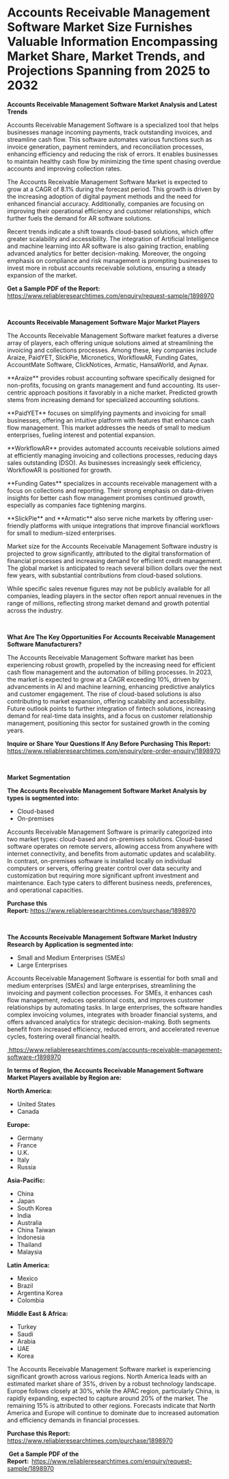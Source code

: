 <p><h1>Accounts Receivable Management Software Market Size Furnishes Valuable Information Encompassing Market Share, Market Trends, and Projections Spanning from 2025 to 2032</h1></p><p><strong>Accounts Receivable Management Software Market Analysis and Latest Trends</strong></p>
<p><p>Accounts Receivable Management Software is a specialized tool that helps businesses manage incoming payments, track outstanding invoices, and streamline cash flow. This software automates various functions such as invoice generation, payment reminders, and reconciliation processes, enhancing efficiency and reducing the risk of errors. It enables businesses to maintain healthy cash flow by minimizing the time spent chasing overdue accounts and improving collection rates.</p><p>The Accounts Receivable Management Software Market is expected to grow at a CAGR of 8.1% during the forecast period. This growth is driven by the increasing adoption of digital payment methods and the need for enhanced financial accuracy. Additionally, companies are focusing on improving their operational efficiency and customer relationships, which further fuels the demand for AR software solutions. </p><p>Recent trends indicate a shift towards cloud-based solutions, which offer greater scalability and accessibility. The integration of Artificial Intelligence and machine learning into AR software is also gaining traction, enabling advanced analytics for better decision-making. Moreover, the ongoing emphasis on compliance and risk management is prompting businesses to invest more in robust accounts receivable solutions, ensuring a steady expansion of the market.</p></p>
<p><strong>Get a Sample PDF of the Report:&nbsp;</strong> <a href="https://www.reliableresearchtimes.com/enquiry/request-sample/1898970?utm_campaign=3381&utm_medium=2&utm_source=Github&utm_content=ia&utm_term=19042025&utm_id=accounts-receivable-management-software">https://www.reliableresearchtimes.com/enquiry/request-sample/1898970</a></p>
<p>&nbsp;</p>
<p><strong>Accounts Receivable Management Software Major Market Players</strong></p>
<p><p>The Accounts Receivable Management Software market features a diverse array of players, each offering unique solutions aimed at streamlining the invoicing and collections processes. Among these, key companies include Araize, PaidYET, SlickPie, Micronetics, WorkflowAR, Funding Gates, AccountMate Software, ClickNotices, Armatic, HansaWorld, and Aynax.</p><p>**Araize** provides robust accounting software specifically designed for non-profits, focusing on grants management and fund accounting. Its user-centric approach positions it favorably in a niche market. Predicted growth stems from increasing demand for specialized accounting solutions.</p><p>**PaidYET** focuses on simplifying payments and invoicing for small businesses, offering an intuitive platform with features that enhance cash flow management. This market addresses the needs of small to medium enterprises, fueling interest and potential expansion.</p><p>**WorkflowAR** provides automated accounts receivable solutions aimed at efficiently managing invoicing and collections processes, reducing days sales outstanding (DSO). As businesses increasingly seek efficiency, WorkflowAR is positioned for growth.</p><p>**Funding Gates** specializes in accounts receivable management with a focus on collections and reporting. Their strong emphasis on data-driven insights for better cash flow management promises continued growth, especially as companies face tightening margins.</p><p>**SlickPie** and **Armatic** also serve niche markets by offering user-friendly platforms with unique integrations that improve financial workflows for small to medium-sized enterprises.</p><p>Market size for the Accounts Receivable Management Software industry is projected to grow significantly, attributed to the digital transformation of financial processes and increasing demand for efficient credit management. The global market is anticipated to reach several billion dollars over the next few years, with substantial contributions from cloud-based solutions.</p><p>While specific sales revenue figures may not be publicly available for all companies, leading players in the sector often report annual revenues in the range of millions, reflecting strong market demand and growth potential across the industry.</p></p>
<p>&nbsp;</p>
<p><strong>What Are The Key Opportunities For Accounts Receivable Management Software Manufacturers?</strong></p>
<p><p>The Accounts Receivable Management Software market has been experiencing robust growth, propelled by the increasing need for efficient cash flow management and the automation of billing processes. In 2023, the market is expected to grow at a CAGR exceeding 10%, driven by advancements in AI and machine learning, enhancing predictive analytics and customer engagement. The rise of cloud-based solutions is also contributing to market expansion, offering scalability and accessibility. Future outlook points to further integration of fintech solutions, increasing demand for real-time data insights, and a focus on customer relationship management, positioning this sector for sustained growth in the coming years.</p></p>
<p><strong>Inquire or Share Your Questions If Any Before Purchasing This Report:</strong> <a href="https://www.reliableresearchtimes.com/enquiry/pre-order-enquiry/1898970?utm_campaign=3381&utm_medium=2&utm_source=Github&utm_content=ia&utm_term=19042025&utm_id=accounts-receivable-management-software">https://www.reliableresearchtimes.com/enquiry/pre-order-enquiry/1898970</a></p>
<p>&nbsp;</p>
<p><strong>Market Segmentation</strong></p>
<p><strong>The Accounts Receivable Management Software Market Analysis by types is segmented into:</strong></p>
<p><ul><li>Cloud-based</li><li>On-premises</li></ul></p>
<p><p>Accounts Receivable Management Software is primarily categorized into two market types: cloud-based and on-premises solutions. Cloud-based software operates on remote servers, allowing access from anywhere with internet connectivity, and benefits from automatic updates and scalability. In contrast, on-premises software is installed locally on individual computers or servers, offering greater control over data security and customization but requiring more significant upfront investment and maintenance. Each type caters to different business needs, preferences, and operational capacities.</p></p>
<p><strong>Purchase this Report:&nbsp;</strong><a href="https://www.reliableresearchtimes.com/purchase/1898970?utm_campaign=3381&utm_medium=2&utm_source=Github&utm_content=ia&utm_term=19042025&utm_id=accounts-receivable-management-software">https://www.reliableresearchtimes.com/purchase/1898970</a></p>
<p>&nbsp;</p>
<p><strong>The Accounts Receivable Management Software Market Industry Research by Application is segmented into:</strong></p>
<p><ul><li>Small and Medium Enterprises (SMEs)</li><li>Large Enterprises</li></ul></p>
<p><p>Accounts Receivable Management Software is essential for both small and medium enterprises (SMEs) and large enterprises, streamlining the invoicing and payment collection processes. For SMEs, it enhances cash flow management, reduces operational costs, and improves customer relationships by automating tasks. In large enterprises, the software handles complex invoicing volumes, integrates with broader financial systems, and offers advanced analytics for strategic decision-making. Both segments benefit from increased efficiency, reduced errors, and accelerated revenue cycles, fostering overall financial health.</p></p>
<p><a href="https://www.reliableresearchtimes.com/accounts-receivable-management-software-r1898970?utm_campaign=3381&utm_medium=2&utm_source=Github&utm_content=ia&utm_term=19042025&utm_id=accounts-receivable-management-software">&nbsp;https://www.reliableresearchtimes.com/accounts-receivable-management-software-r1898970</a></p>
<p><strong>In terms of Region, the Accounts Receivable Management Software Market Players available by Region are:</strong></p>
<p>
    <p> <strong> North America: </strong>
        <ul>
            <li>United States</li>
            <li>Canada</li>
        </ul>
        </p> 
    <p> <strong> Europe: </strong>
        <ul>
            <li>Germany</li>
            <li>France</li>
            <li>U.K.</li>
            <li>Italy</li>
            <li>Russia</li>
        </ul>
        </p> 
    <p> <strong> Asia-Pacific: </strong>
        <ul>
            <li>China</li>
            <li>Japan</li>
            <li>South Korea</li>
            <li>India</li>
            <li>Australia</li>
            <li>China Taiwan</li>
            <li>Indonesia</li>
            <li>Thailand</li>
            <li>Malaysia</li>
        </ul>
        </p> 
    <p> <strong> Latin America: </strong>
        <ul>
            <li>Mexico</li>
            <li>Brazil</li>
            <li>Argentina Korea</li>
            <li>Colombia</li>
        </ul>
        </p> 
    <p> <strong> Middle East & Africa: </strong>
        <ul>
            <li>Turkey</li>
            <li>Saudi</li>
            <li>Arabia</li>
            <li>UAE</li>
            <li>Korea</li>
        </ul>
    </p>
    </p>
<p><p>The Accounts Receivable Management Software market is experiencing significant growth across various regions. North America leads with an estimated market share of 35%, driven by a robust technology landscape. Europe follows closely at 30%, while the APAC region, particularly China, is rapidly expanding, expected to capture around 20% of the market. The remaining 15% is attributed to other regions. Forecasts indicate that North America and Europe will continue to dominate due to increased automation and efficiency demands in financial processes.</p></p>
<p><strong>Purchase this Report: </strong><a href="https://www.reliableresearchtimes.com/purchase/1898970?utm_campaign=3381&utm_medium=2&utm_source=Github&utm_content=ia&utm_term=19042025&utm_id=accounts-receivable-management-software">https://www.reliableresearchtimes.com/purchase/1898970</a></p>
<p>&nbsp;<strong>Get a Sample PDF of the Report:&nbsp;&nbsp;</strong><a href="https://www.reliableresearchtimes.com/enquiry/request-sample/1898970?utm_campaign=3381&utm_medium=2&utm_source=Github&utm_content=ia&utm_term=19042025&utm_id=accounts-receivable-management-software">https://www.reliableresearchtimes.com/enquiry/request-sample/1898970</a></p>
<p><strong></strong></p>
<p><p></p><p></p><p></p></p>